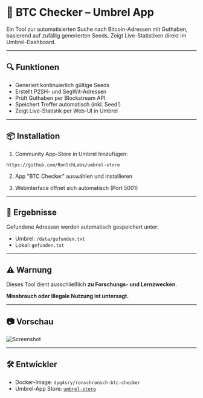 # 🧠 BTC Checker – Umbrel App

Ein Tool zur automatisierten Suche nach Bitcoin-Adressen mit Guthaben, basierend auf zufällig generierten Seeds. Zeigt Live-Statistiken direkt im Umbrel-Dashboard.

---

## 🔍 Funktionen

- Generiert kontinuierlich gültige Seeds
- Erstellt P2SH- und SegWit-Adressen
- Prüft Guthaben per Blockstream API
- Speichert Treffer automatisch (inkl. Seed!)
- Zeigt Live-Statistik per Web-UI in Umbrel

---

## 📦 Installation

1. Community App-Store in Umbrel hinzufügen:

```
https://github.com/RonSchLabs/umbrel-store
```


2. App "BTC Checker" auswählen und installieren

3. Webinterface öffnet sich automatisch (Port 5001)

---

## 📁 Ergebnisse

Gefundene Adressen werden automatisch gespeichert unter:

- Umbrel: `/data/gefunden.txt`
- Lokal: `gefunden.txt`

---

## ⚠️ Warnung

Dieses Tool dient ausschließlich **zu Forschungs- und Lernzwecken**.

**Missbrauch oder illegale Nutzung ist untersagt.**

---

## 📷 Vorschau

![Screenshot](https://raw.githubusercontent.com/dpg4sry/umbrel-store/main/ronschronsch-btc-checker/icon.png)

---

## 🛠️ Entwickler

- Docker-Image: `dpg4sry/ronschronsch-btc-checker`
- Umbrel-App Store: [`umbrel-store`](https://github.com/RonSchLabs/umbrel-store)
